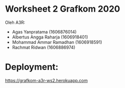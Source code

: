 # Worksheet 2 Grafkom 2020

Oleh A3R:
- Agas Yanpratama (1606876014)
- Albertus Angga Raharja (1606918401)
- Mohammad Ammar Ramadhan (1606918591)
- Rachmat Ridwan (1606886974)

# Deployment:
https://grafkom-a3r-ws2.herokuapp.com
